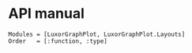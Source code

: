 # API manual

```@autodocs
Modules = [LuxorGraphPlot, LuxorGraphPlot.Layouts]
Order   = [:function, :type]
```